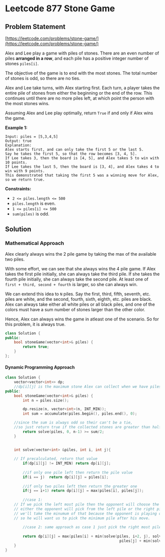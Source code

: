 # Leetcode 877 Stone Game

## Problem Statement

[https://leetcode.com/problems/stone-game/](https://leetcode.com/problems/stone-game/)

Alex and Lee play a game with piles of stones.  There are an even number of piles **arranged in a row**, and each pile has a positive integer number of stones `piles[i]`.

The objective of the game is to end with the most stones.  The total number of stones is odd, so there are no ties.

Alex and Lee take turns, with Alex starting first.  Each turn, a player takes the entire pile of stones from either the beginning or the end of the row.  This continues until there are no more piles left, at which point the person with the most stones wins.

Assuming Alex and Lee play optimally, return `True` if and only if Alex wins the game.

**Example 1:**

```text
Input: piles = [5,3,4,5]
Output: true
Explanation: 
Alex starts first, and can only take the first 5 or the last 5.
Say he takes the first 5, so that the row becomes [3, 4, 5].
If Lee takes 3, then the board is [4, 5], and Alex takes 5 to win with 10 points.
If Lee takes the last 5, then the board is [3, 4], and Alex takes 4 to win with 9 points.
This demonstrated that taking the first 5 was a winning move for Alex, so we return true.
```

**Constraints:**

* `2 <= piles.length <= 500`
* `piles.length` is even.
* `1 <= piles[i] <= 500`
* `sum(piles)` is odd.

## Solution

### Mathematical Approach

Alex clearly always wins the 2 pile game by taking the max of the available two piles.

With some effort, we can see that she always wins the 4 pile game. If Alex takes the first pile initially, she can always take the third pile. If she takes the fourth pile initially, she can always take the second pile. At least one of `first + third, second + fourth` is larger, so she can always win.

We can extend this idea to `N` piles. Say the first, third, fifth, seventh, etc. piles are white, and the second, fourth, sixth, eighth, etc. piles are black. Alex can always take either all white piles or all black piles, and one of the colors must have a sum number of stones larger than the other color.

Hence, Alex can always wins the game in atleast one of the scenario. So for this problem, it is always true.

```cpp
class Solution {
public:
    bool stoneGame(vector<int>& piles) {
        return true;
    }
};
```

#### Dynamic Programming Approach

```cpp
class Solution {
    vector<vector<int>> dp;
    //dp[i][j] is the maximum stone Alex can collect when we have piles i to piles j
public:
	bool stoneGame(vector<int>& piles) {
		int n = piles.size();

		dp.resize(n, vector<int>(n, INT_MIN));
		int sum = accumulate(piles.begin(), piles.end(), 0);

    //since the sum is always odd so their can't be a tie,
    //so just return true if the collected stones are greater than half of the stones
		return solve(piles, 0, n-1) >= sum/2;
	}

	
	int solve(vector<int> &piles, int i, int j){
        
    // If precalculated, return that value
		if(dp[i][j] != INT_MIN) return dp[i][j];
		
		//if only one pile left then return the pile value
		if(i == j)  return dp[i][j] = piles[i];
		
		//if only two piles left then return the greater one
		if(j == i+1) return dp[i][j] = max(piles[i], piles[j]);
	
		//case 1: 
    // If we pick the left most pile then the opponent will choose the optimal pile after our move 
    // either the opponent will pick from the left pile or the right pile and 
    // we'll take the minumum of that because the opponent is playing optimal too
    // so he will want us to pick the minimum pile after his move.
		
		//case 2: same approach as case 1 just pick the right most pile
		
		return dp[i][j] = max(piles[i] + min(solve(piles, i+2, j), solve(piles, i+1, j-1)),                                       
													piles[j] + min(solve(piles, i, j-2), solve(piles, i+1, j-1)));
	}
}
```


